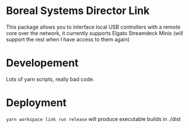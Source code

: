 # Boreal Systems Director Link

This package allows you to interface local USB controllers with a remote core over the network, it currently supports Elgato Streamdeck Minis (will support the rest when I have access to them again)

# Developement
Lots of yarn scripts, really bad code.

# Deployment
`yarn workspace link run release` will produce executable builds in ./dist